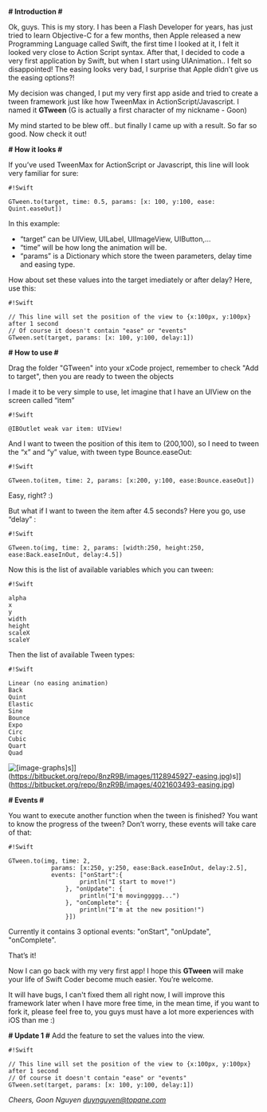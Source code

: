 **# Introduction #**

Ok, guys. This is my story. I has been a Flash Developer for years, has just tried to learn Objective-C for a few months, then Apple released a new Programming Language called Swift, the first time I looked at it, I felt it looked very close to Action Script syntax. After that, I decided to code a very first application by Swift, but when I start using UIAnimation.. I felt so disappointed! The easing looks very bad, I surprise that Apple didn’t give us the easing options?! 

My decision was changed, I put my very first app aside and tried to create a tween framework just like how TweenMax in ActionScript/Javascript. I named it **GTween** (G is actually a first character of my nickname - Goon)

My mind started to be blew off.. but finally I came up with a result. So far so good. Now check it out!

**# How it looks #**

If you’ve used TweenMax for ActionScript or Javascript, this line will look very familiar for sure:


```
#!Swift

GTween.to(target, time: 0.5, params: [x: 100, y:100, ease: Quint.easeOut])
```

In this example:
- “target” can be UIView, UILabel, UIImageView, UIButton,… 
- “time” will be how long the animation will be.
- “params” is a Dictionary which store the tween parameters, delay time and easing type.

How about set these values into the target imediately or after delay? Here, use this:

```
#!Swift

// This line will set the position of the view to {x:100px, y:100px} after 1 second
// Of course it doesn't contain "ease" or "events"
GTween.set(target, params: [x: 100, y:100, delay:1])
```

**# How to use #**

Drag the folder "GTween" into your xCode project, remember to check "Add to target", then you are ready to tween the objects

I made it to be very simple to use, let imagine that I have an UIView on the screen called “item”


```
#!Swift

@IBOutlet weak var item: UIView!
```


And I want to tween the position of this item to (200,100), so I need to tween the “x” and “y” value, with tween type Bounce.easeOut:


```
#!Swift

GTween.to(item, time: 2, params: [x:200, y:100, ease:Bounce.easeOut])
```


Easy, right? :)

But what if I want to tween the item after 4.5 seconds? Here you go, use “delay” :


```
#!Swift

GTween.to(img, time: 2, params: [width:250, height:250, ease:Back.easeInOut, delay:4.5])
```


Now this is the list of available variables which you can tween:


```
#!Swift

alpha
x
y
width
height
scaleX
scaleY
```

Then the list of available Tween types:


```
#!Swift

Linear (no easing animation)
Back
Quint
Elastic
Sine 
Bounce
Expo 
Circ 
Cubic 
Quart 
Quad
```

![[image-graphs]](https://bitbucket.org/repo/8nzR9B/images/3903256087-easing.jpg)s]](https://bitbucket.org/repo/8nzR9B/images/1128945927-easing.jpg)s]](https://bitbucket.org/repo/8nzR9B/images/4021603493-easing.jpg)

**# Events #**

You want to execute another function when the tween is finished? You want to know the progress of the tween? Don’t worry, these events will take care of that:

```
#!Swift

GTween.to(img, time: 2,
            params: [x:250, y:250, ease:Back.easeInOut, delay:2.5],
            events: ["onStart":{
                    println("I start to move!")
                }, "onUpdate": {
                    println("I'm movinggggg...")
                }, "onComplete": {
                    println("I'm at the new position!")
                }])
```

Currently it contains 3 optional events: "onStart", "onUpdate", "onComplete".

That’s it! 

Now I can go back with my very first app! I hope this **GTween** will make your life of Swift Coder become much easier. You’re welcome. 

It will have bugs, I can't fixed them all right now, I will improve this framework later when I have more free time, in the mean time, if you want to fork it, please feel free to, you guys must have a lot more experiences with iOS than me :)

**# Update 1 #**
Add the feature to set the values into the view.

```
#!Swift

// This line will set the position of the view to {x:100px, y:100px} after 1 second
// Of course it doesn't contain "ease" or "events"
GTween.set(target, params: [x: 100, y:100, delay:1])
```

*Cheers,
Goon Nguyen
duynguyen@topane.com*
